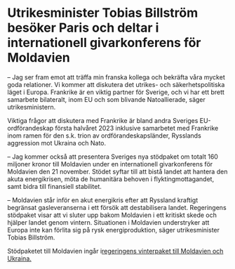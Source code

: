 # Utrikesminister Tobias Billström besöker Paris och deltar i internationell givarkonferens för Moldavien

– Jag ser fram emot att träffa min franska kollega och bekräfta våra mycket goda relationer. Vi kommer att diskutera det utrikes- och säkerhetspolitiska läget i Europa. Frankrike är en viktig partner för Sverige, och vi har ett brett samarbete bilateralt, inom EU och som blivande Natoallierade, säger utrikesministern.

Viktiga frågor att diskutera med Frankrike är bland andra Sveriges EU-ordförandeskap första halvåret 2023 inklusive samarbetet med Frankrike inom ramen för den s.k. trion av ordförandeskapsländer, Rysslands aggression mot Ukraina och Nato.

– Jag kommer också att presentera Sveriges nya stödpaket om totalt 160 miljoner kronor till Moldavien under en internationell givarkonferens för Moldavien den 21 november. Stödet syftar till att bistå landet att hantera den akuta energikrisen, möta de humanitära behoven i flyktingmottagandet, samt bidra till finansiell stabilitet.

– Moldavien står inför en akut energikris efter att Ryssland kraftigt begränsat gasleveranserna i ett försök att destabilisera landet. Regeringens stödpaket visar att vi sluter upp bakom Moldavien i ett kritiskt skede och hjälper landet genom vintern. Situationen i Moldavien understryker att Europa inte kan förlita sig på rysk energiproduktion, säger utrikesminister Tobias Billström.

Stödpaketet till Moldavien ingår i[regeringens vinterpaket till Moldavien och Ukraina.](/artiklar/2022/11/regeringen-skickar-rekordstort-stodpaket-till-ukraina/)
